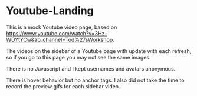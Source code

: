 # Youtube-Landing
This is a mock Youtube video page, based on https://www.youtube.com/watch?v=3Hz-WDYtYCw&ab_channel=Tod%27sWorkshop.

The videos on the sidebar of a Youtube page with update with each refresh, so if you go to this page you may not see the same images.

There is no Javascript and I kept usernames and avatars anonymous.

There is hover behavior but no anchor tags. I also did not take the time to record the preview gifs for each sidebar video.
